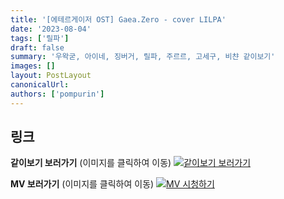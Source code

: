 ```yaml
---
title: '[에테르게이저 OST] Gaea.Zero - cover LILPA'
date: '2023-08-04'
tags: ['릴파']
draft: false
summary: '우왁굳, 아이네, 징버거, 릴파, 주르르, 고세구, 비챤 같이보기'
images: []
layout: PostLayout
canonicalUrl:
authors: ['pompurin']
---
```


## 링크

**같이보기 보러가기** (이미지를 클릭하여 이동)
[![같이보기 보러가기](https://cdn.discordapp.com/attachments/1136601898116464710/1137050327938506852/logo.png)](https://cafe.naver.com/steamindiegame/12309120)

**MV 보러가기** (이미지를 클릭하여 이동)
[![MV 시청하기](https://i.ytimg.com/vi/5tGwnxu8NIw/maxresdefault.jpg)](https://youtu.be/5tGwnxu8NIw)
